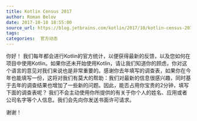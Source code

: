 ```yaml
---
title: Kotlin Census 2017
author: Roman Belov
date: 2017-10-18 18:55:00
source_url: https://blog.jetbrains.com/kotlin/2017/10/kotlin-census-2017/
tags: 
categories:  官方动态
---
```


你好！
​	我们每年都会进行Kotlin的官方统计，以便获得最新的反馈，以及您如何在项目中使用Kotlin。如果你还未开始使用Kotlin，请让我们知道你的顾虑，你对这个语言的意见对我们来说也是非常重要的。感谢你去年填写的调查表，如果你在今年也能填写一份，这将对我们有莫大的帮助：我们对最新的信息很感兴趣，同时基于去年的调查结果也增加了一些新的问题。
​	因此，能否占用你宝贵的2分钟，填写下面的调查表呢？
​	我们不会主动使用你所提供的有关于你个人的姓名、应用或者公司名字等个人信息。我们会先向你发送书面许可请求。

谢谢！
